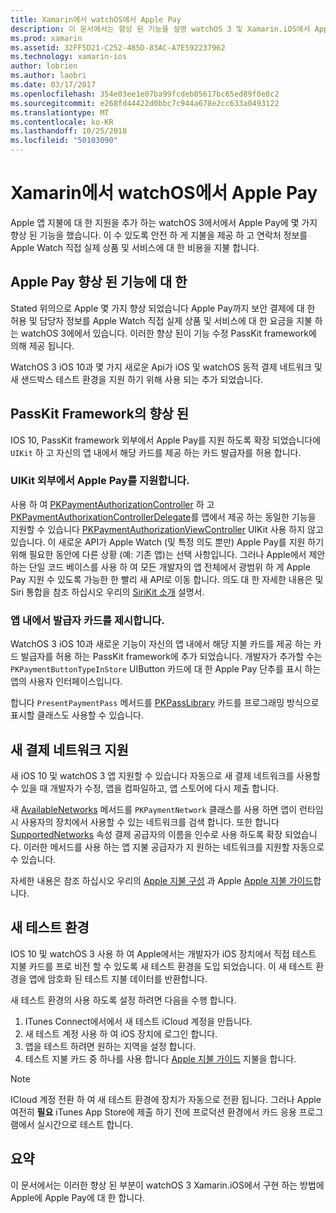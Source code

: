 ```yaml
---
title: Xamarin에서 watchOS에서 Apple Pay
description: 이 문서에서는 향상 된 기능을 설명 watchOS 3 및 Xamarin.iOS에서 Apple Watch 대 한 구현 하는 Apple에 Apple Pay에 대 한 합니다.
ms.prod: xamarin
ms.assetid: 32FF5D21-C252-485D-83AC-A7E592237962
ms.technology: xamarin-ios
author: lobrien
ms.author: laobri
ms.date: 03/17/2017
ms.openlocfilehash: 354e03ee1e07ba99fcdeb05617bc65ed89f0e8c2
ms.sourcegitcommit: e268fd44422d0bbc7c944a678e2cc633a0493122
ms.translationtype: MT
ms.contentlocale: ko-KR
ms.lasthandoff: 10/25/2018
ms.locfileid: "50103090"
---
```

# <a name="apple-pay-on-watchos-in-xamarin"></a>Xamarin에서 watchOS에서 Apple Pay

Apple 앱 지불에 대 한 지원을 추가 하는 watchOS 3에서에서 Apple Pay에 몇 가지 향상 된 기능을 했습니다. 이 수 있도록 안전 하 게 지불을 제공 하 고 연락처 정보를 Apple Watch 직접 실제 상품 및 서비스에 대 한 비용을 지불 합니다.


## <a name="about-apple-pay-enhancements"></a>Apple Pay 향상 된 기능에 대 한

Stated 위의으로 Apple 몇 가지 향상 되었습니다 Apple Pay까지 보안 결제에 대 한 허용 및 담당자 정보를 Apple Watch 직접 실제 상품 및 서비스에 대 한 요금을 지불 하는 watchOS 3에에서 있습니다. 이러한 향상 된이 기능 수정 PassKit framework에 의해 제공 됩니다.

WatchOS 3 iOS 10과 몇 가지 새로운 Api가 iOS 및 watchOS 동적 결제 네트워크 및 새 샌드박스 테스트 환경을 지원 하기 위해 사용 되는 추가 되었습니다.

## <a name="passkit-framework-enhancements"></a>PassKit Framework의 향상 된

IOS 10, PassKit framework 외부에서 Apple Pay를 지원 하도록 확장 되었습니다에 `UIKit` 하 고 자신의 앱 내에서 해당 카드를 제공 하는 카드 발급자를 허용 합니다. 

### <a name="supporting-apple-pay-outside-of-uikit"></a>UIKit 외부에서 Apple Pay를 지원합니다.

사용 하 여 [PKPaymentAuthorizationController](https://developer.apple.com/reference/passkit/pkpaymentauthorizationcontroller) 하 고 [PKPaymentAuthorixationControllerDelegate](https://developer.apple.com/reference/passkit/pkpaymentauthorizationcontrollerdelegate)를 앱에서 제공 하는 동일한 기능을 지원할 수 있습니다 [ PKPaymentAuthorizationViewController](https://developer.apple.com/reference/passkit/pkpaymentauthorizationviewcontroller) UIKit 사용 하지 않고 있습니다. 이 새로운 API가 Apple Watch (및 특정 의도 뿐만) Apple Pay를 지원 하기 위해 필요한 동안에 다른 상황 (예: 기존 앱)는 선택 사항입니다. 그러나 Apple에서 제안 하는 단일 코드 베이스를 사용 하 여 모든 개발자의 앱 전체에서 광범위 하 게 Apple Pay 지원 수 있도록 가능한 한 빨리 새 API로 이동 합니다. 의도 대 한 자세한 내용은 및 Siri 통합을 참조 하십시오 우리의 [SiriKit 소개](~/ios/platform/sirikit/index.md) 설명서.

### <a name="presenting-issuer-cards-from-within-apps"></a>앱 내에서 발급자 카드를 제시합니다.

WatchOS 3 iOS 10과 새로운 기능이 자신의 앱 내에서 해당 지불 카드를 제공 하는 카드 발급자를 허용 하는 PassKit framework에 추가 되었습니다. 개발자가 추가할 수는 `PKPaymentButtonTypeInStore` UIButton 카드에 대 한 Apple Pay 단추를 표시 하는 앱의 사용자 인터페이스입니다.

합니다 `PresentPaymentPass` 메서드를 [PKPassLibrary](https://developer.apple.com/reference/passkit/pkpasslibrary) 카드를 프로그래밍 방식으로 표시할 클래스도 사용할 수 있습니다.

## <a name="new-payment-network-support"></a>새 결제 네트워크 지원

새 iOS 10 및 watchOS 3 앱 지원할 수 있습니다 자동으로 새 결제 네트워크를 사용할 수 있을 때 개발자가 수정, 앱을 컴파일하고, 앱 스토어에 다시 제출 합니다.

새 [AvailableNetworks](https://developer.apple.com/reference/passkit/pkpaymentrequest/1833288-availablenetworks) 메서드를 `PKPaymentNetwork` 클래스를 사용 하면 앱이 런타임 시 사용자의 장치에서 사용할 수 있는 네트워크를 검색 합니다. 또한 합니다 [SupportedNetworks](https://developer.apple.com/reference/passkit/pkpaymentrequest/1619329-supportednetworks) 속성 결제 공급자의 이름을 인수로 사용 하도록 확장 되었습니다. 이러한 메서드를 사용 하는 앱 지불 공급자가 지 원하는 네트워크를 지원할 자동으로 수 있습니다.

자세한 내용은 참조 하십시오 우리의 [Apple 지불 구성](~/ios/platform/apple-pay.md) 과 Apple [Apple 지불 가이드](https://developer.apple.com/apple-pay/)합니다.

## <a name="new-testing-environment"></a>새 테스트 환경

IOS 10 및 watchOS 3 사용 하 여 Apple에서는 개발자가 iOS 장치에서 직접 테스트 지불 카드를 프로 비전 할 수 있도록 새 테스트 환경을 도입 되었습니다. 이 새 테스트 환경을 앱에 암호화 된 테스트 지불 데이터를 반환합니다.

새 테스트 환경의 사용 하도록 설정 하려면 다음을 수행 합니다.

1. ITunes Connect에서에서 새 테스트 iCloud 계정을 만듭니다.
2. 새 테스트 계정 사용 하 여 iOS 장치에 로그인 합니다.
3. 앱을 테스트 하려면 원하는 지역을 설정 합니다.
4. 테스트 지불 카드 중 하나를 사용 합니다 [Apple 지불 가이드](https://developer.apple.com/apple-pay/) 지불을 합니다.

> [!NOTE]
> ICloud 계정 전환 하 여 새 테스트 환경에 장치가 자동으로 전환 됩니다. 그러나 Apple 여전히 **필요** iTunes App Store에 제출 하기 전에 프로덕션 환경에서 카드 응용 프로그램에서 실시간으로 테스트 합니다.

## <a name="summary"></a>요약

이 문서에서는 이러한 향상 된 부분이 watchOS 3 Xamarin.iOS에서 구현 하는 방법에 Apple에 Apple Pay에 대 한 합니다.
